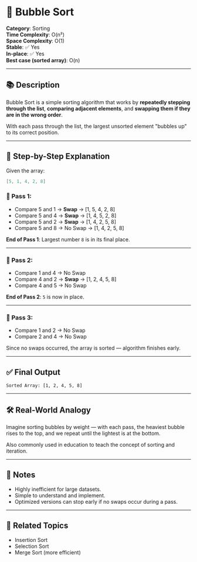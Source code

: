 ﻿# 🧼 Bubble Sort

**Category**: Sorting  
**Time Complexity**: O(n²)  
**Space Complexity**: O(1)  
**Stable**: ✅ Yes  
**In-place**: ✅ Yes  
**Best case (sorted array)**: O(n)

---

## 📚 Description

Bubble Sort is a simple sorting algorithm that works by **repeatedly stepping through the list**, **comparing adjacent elements**, and **swapping them if they are in the wrong order**.

With each pass through the list, the largest unsorted element "bubbles up" to its correct position.

---

## 🔁 Step-by-Step Explanation

Given the array:
```csharp
[5, 1, 4, 2, 8]
```

### 🔄 Pass 1:
- Compare 5 and 1 → **Swap** → [1, 5, 4, 2, 8]  
- Compare 5 and 4 → **Swap** → [1, 4, 5, 2, 8]  
- Compare 5 and 2 → **Swap** → [1, 4, 2, 5, 8]  
- Compare 5 and 8 → No Swap → [1, 4, 2, 5, 8]

**End of Pass 1**: Largest number `8` is in its final place.

---

### 🔄 Pass 2:
- Compare 1 and 4 → No Swap  
- Compare 4 and 2 → **Swap** → [1, 2, 4, 5, 8]  
- Compare 4 and 5 → No Swap

**End of Pass 2**: `5` is now in place.

---

### 🔄 Pass 3:
- Compare 1 and 2 → No Swap  
- Compare 2 and 4 → No Swap

Since no swaps occurred, the array is sorted — algorithm finishes early.

---

## ✅ Final Output

```
Sorted Array: [1, 2, 4, 5, 8]
```

---

## 🛠 Real-World Analogy

Imagine sorting bubbles by weight — with each pass, the heaviest bubble rises to the top, and we repeat until the lightest is at the bottom.

Also commonly used in education to teach the concept of sorting and iteration.

---

## 📌 Notes

- Highly inefficient for large datasets.
- Simple to understand and implement.
- Optimized versions can stop early if no swaps occur during a pass.

---

## 🔗 Related Topics

- Insertion Sort
- Selection Sort
- Merge Sort (more efficient)
